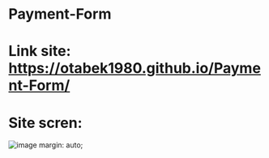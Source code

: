 # Payment-Form

# Link site: https://otabek1980.github.io/Payment-Form/

# Site scren: 
![image](https://github.com/user-attachments/assets/1b0c1eff-cde0-4d60-9951-44db4f21db5c) margin: auto;

